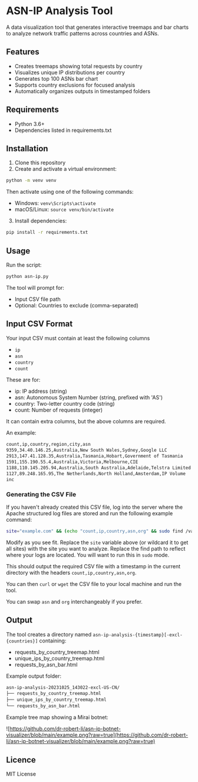 # ASN-IP Analysis Tool

A data visualization tool that generates interactive treemaps and bar charts to analyze network traffic patterns across countries and ASNs.

## Features

- Creates treemaps showing total requests by country
- Visualizes unique IP distributions per country
- Generates top 100 ASNs bar chart
- Supports country exclusions for focused analysis
- Automatically organizes outputs in timestamped folders

## Requirements

- Python 3.6+
- Dependencies listed in requirements.txt

## Installation

1. Clone this repository
2. Create and activate a virtual environment:

```bash
python -m venv venv
```

Then activate using one of the following commands:

- Windows: `venv\Scripts\activate`
- macOS/Linux: `source venv/bin/activate`

3. Install dependencies:

```bash
pip install -r requirements.txt
```

## Usage

Run the script:

```bash
python asn-ip.py
```

The tool will prompt for:

- Input CSV file path
- Optional: Countries to exclude (comma-separated)

## Input CSV Format

Your input CSV must contain at least the following columns

- `ip`
- `asn`
- `country`
- `count`

These are for:

- ip: IP address (string)
- asn: Autonomous System Number (string, prefixed with 'AS')
- country: Two-letter country code (string)
- count: Number of requests (integer)

It can contain extra columns, but the above columns are required.

An example:

```csv
count,ip,country,region,city,asn
9359,34.40.146.25,Australia,New South Wales,Sydney,Google LLC
2913,147.41.128.35,Australia,Tasmania,Hobart,Government of Tasmania
1591,155.190.55.4,Australia,Victoria,Melbourne,CIE
1188,110.145.205.94,Australia,South Australia,Adelaide,Telstra Limited
1127,89.248.165.95,The Netherlands,North Holland,Amsterdam,IP Volume inc
```

### Generating the CSV File

If you haven't already created this CSV file, log into the server where the Apache structured log files are stored and run the following example command:

```bash
site="example.com" && (echo "count,ip,country,asn,org" && sudo find /var/log/apache2/ -type f \( -path "*/${site}.access.log*" \) -exec zcat -f {} \; | egrep -v "curl|bot|crawler|spider" | cut -d' ' -f1 | sort | uniq -c | sort -rn | while read count ip; do api_data=$(curl -s "http://ip-api.com/json/${ip}"); country=$(echo "$api_data" | jq -r '.countryCode'); asn=$(echo "$api_data" | jq -r '.as'); org=$(echo "$api_data" | jq -r '.org'); echo "$count,$ip,$country,$asn,\"$org\""; done) | tee ${site}_ip_analysis_$(date +%Y%m%d_%H%M%S).csv
```

Modify as you see fit. Replace the `site` variable above (or wildcard it to get all sites) with the site you want to analyze. Replace the find path to reflect where your logs are located. You will want to run this in `sudo` mode.

This should output the required CSV file with a timestamp in the current directory with the headers `count,ip,country,asn,org`.

You can then `curl` or `wget` the CSV file to your local machine and run the tool.

You can swap `asn` and `org` interchangeably if you prefer.

## Output

The tool creates a directory named `asn-ip-analysis-{timestamp}[-excl-{countries}]` containing:

- requests_by_country_treemap.html
- unique_ips_by_country_treemap.html
- requests_by_asn_bar.html

Example output folder:

```bash
asn-ip-analysis-20231025_143022-excl-US-CN/
├── requests_by_country_treemap.html
├── unique_ips_by_country_treemap.html
└── requests_by_asn_bar.html
```

Example tree map showing a Mirai botnet:

![https://github.com/dr-robert-li/asn-ip-botnet-visualizer/blob/main/example.png?raw=true](https://github.com/dr-robert-li/asn-ip-botnet-visualizer/blob/main/example.png?raw=true)

## Licence

MIT License

